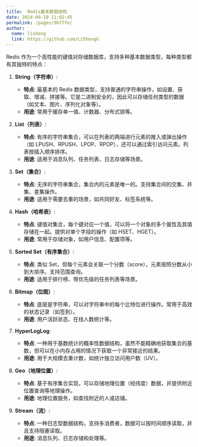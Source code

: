 ```yaml
---
title:  Redis基本数据结构
date: 2024-09-10 11:02:45
permalink: /pages/9bf7fe/
author: 
  name: lisheng
  link: https://github.com/LiShengG
---
```

Redis 作为一个高性能的键值对存储数据库，支持多种基本数据类型，每种类型都有其独特的特点：

1. **String（字符串）**:
   - **特点**: 最基本的 Redis 数据类型，支持普通的字符串操作，如设置、获取、增减、拼接等。它是二进制安全的，因此可以存储任何类型的数据（如文本、图片、序列化对象等）。
   - **用途**: 常用于缓存单一值、计数器、分布式锁等。

2. **List（列表）**:
   - **特点**: 有序的字符串集合，可以在列表的两端进行元素的推入或弹出操作（如 LPUSH、RPUSH、LPOP、RPOP），还可以通过索引访问元素。列表按插入顺序排序。
   - **用途**: 适用于消息队列、任务列表、日志存储等场景。

3. **Set（集合）**:
   - **特点**: 无序的字符串集合，集合内的元素是唯一的。支持集合间的交集、并集、差集操作。
   - **用途**: 适用于需要去重的场景，如共同好友、标签系统等。

4. **Hash（哈希表）**:
   - **特点**: 键值对集合，每个键对应一个值，可以将一个对象的多个属性及其值存储在一起。提供对单个字段的操作（如 HSET、HGET）。
   - **用途**: 常用于存储对象，如用户信息、配置项等。

5. **Sorted Set（有序集合）**:
   - **特点**: 类似 Set，但每个元素会关联一个分数（score），元素按照分数从小到大排序。支持范围查询。
   - **用途**: 适用于排行榜、带优先级的任务列表等场景。

6. **Bitmap（位图）**:
   - **特点**: 底层是字符串，可以对字符串中的每个比特位进行操作。常用于高效的状态记录（如签到）。
   - **用途**: 用户活跃状态、在线人数统计等。

7. **HyperLogLog**:
   - **特点**: 一种用于基数统计的概率性数据结构，虽然不能精确地获取集合的基数，但可以在小内存占用的情况下获取一个非常接近的结果。
   - **用途**: 用于大规模去重计数，如统计独立访问用户数（UV）。

8. **Geo（地理位置）**:
   - **特点**: 基于有序集合实现，可以存储地理位置（经纬度）数据，并提供附近位置查询等地理操作。
   - **用途**: 地理位置服务，如查找附近的人或店铺。

9. **Stream（流）**:
   - **特点**: 一种日志型数据结构，支持多消费者，数据可以按时间顺序读取，并且支持阻塞读取。
   - **用途**: 消息队列、日志存储和处理等。
